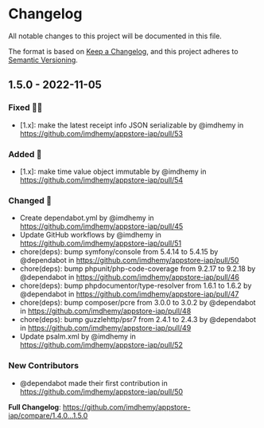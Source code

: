# Changelog

All notable changes to this project will be documented in this file.

The format is based on [Keep a Changelog](https://keepachangelog.com/en/1.0.0/),
and this project adheres
to [Semantic Versioning](https://semver.org/spec/v2.0.0.html).

## 1.5.0 - 2022-11-05

### Fixed 🧑‍💻

- [1.x]: make the latest receipt info JSON serializable by @imdhemy in https://github.com/imdhemy/appstore-iap/pull/53

### Added 🚀

- [1.x]: make time value object immutable by @imdhemy in https://github.com/imdhemy/appstore-iap/pull/54

### Changed 👋

- Create dependabot.yml by @imdhemy in https://github.com/imdhemy/appstore-iap/pull/45
- Update GitHub workflows by @imdhemy in https://github.com/imdhemy/appstore-iap/pull/51
- chore(deps): bump symfony/console from 5.4.14 to 5.4.15 by @dependabot in https://github.com/imdhemy/appstore-iap/pull/50
- chore(deps): bump phpunit/php-code-coverage from 9.2.17 to 9.2.18 by @dependabot in https://github.com/imdhemy/appstore-iap/pull/46
- chore(deps): bump phpdocumentor/type-resolver from 1.6.1 to 1.6.2 by @dependabot in https://github.com/imdhemy/appstore-iap/pull/47
- chore(deps): bump composer/pcre from 3.0.0 to 3.0.2 by @dependabot in https://github.com/imdhemy/appstore-iap/pull/48
- chore(deps): bump guzzlehttp/psr7 from 2.4.1 to 2.4.3 by @dependabot in https://github.com/imdhemy/appstore-iap/pull/49
- Update psalm.xml by @imdhemy in https://github.com/imdhemy/appstore-iap/pull/52

### New Contributors

- @dependabot made their first contribution in https://github.com/imdhemy/appstore-iap/pull/50

**Full Changelog**: https://github.com/imdhemy/appstore-iap/compare/1.4.0...1.5.0
